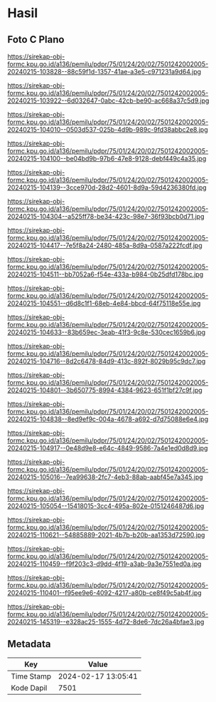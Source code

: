 # Hasil

## Foto C Plano

https://sirekap-obj-formc.kpu.go.id/a136/pemilu/pdpr/75/01/24/20/02/7501242002005-20240215-103828--88c59f1d-1357-41ae-a3e5-c971231a9d64.jpg

https://sirekap-obj-formc.kpu.go.id/a136/pemilu/pdpr/75/01/24/20/02/7501242002005-20240215-103922--6d032647-0abc-42cb-be90-ac668a37c5d9.jpg

https://sirekap-obj-formc.kpu.go.id/a136/pemilu/pdpr/75/01/24/20/02/7501242002005-20240215-104010--0503d537-025b-4d9b-989c-9fd38abbc2e8.jpg

https://sirekap-obj-formc.kpu.go.id/a136/pemilu/pdpr/75/01/24/20/02/7501242002005-20240215-104100--be04bd9b-97b6-47e8-9128-debf449c4a35.jpg

https://sirekap-obj-formc.kpu.go.id/a136/pemilu/pdpr/75/01/24/20/02/7501242002005-20240215-104139--3cce970d-28d2-4601-8d9a-59d4236380fd.jpg

https://sirekap-obj-formc.kpu.go.id/a136/pemilu/pdpr/75/01/24/20/02/7501242002005-20240215-104304--a525ff78-be34-423c-98e7-36f93bcb0d71.jpg

https://sirekap-obj-formc.kpu.go.id/a136/pemilu/pdpr/75/01/24/20/02/7501242002005-20240215-104417--7e5f8a24-2480-485a-8d9a-0587a222fcdf.jpg

https://sirekap-obj-formc.kpu.go.id/a136/pemilu/pdpr/75/01/24/20/02/7501242002005-20240215-104511--bb7052a6-f54e-433a-b984-0b25dfd178bc.jpg

https://sirekap-obj-formc.kpu.go.id/a136/pemilu/pdpr/75/01/24/20/02/7501242002005-20240215-104551--d6d8c1f1-68eb-4e84-bbcd-64f75118e55e.jpg

https://sirekap-obj-formc.kpu.go.id/a136/pemilu/pdpr/75/01/24/20/02/7501242002005-20240215-104633--83b659ec-3eab-41f3-9c8e-530cec1659b6.jpg

https://sirekap-obj-formc.kpu.go.id/a136/pemilu/pdpr/75/01/24/20/02/7501242002005-20240215-104716--8d2c6478-84d9-413c-892f-8029b95c9dc7.jpg

https://sirekap-obj-formc.kpu.go.id/a136/pemilu/pdpr/75/01/24/20/02/7501242002005-20240215-104801--3b650775-8994-4384-9623-651f1bf27c9f.jpg

https://sirekap-obj-formc.kpu.go.id/a136/pemilu/pdpr/75/01/24/20/02/7501242002005-20240215-104838--8ed9ef9c-004a-4678-a692-d7d75088e6e4.jpg

https://sirekap-obj-formc.kpu.go.id/a136/pemilu/pdpr/75/01/24/20/02/7501242002005-20240215-104917--0e48d9e8-e64c-4849-9586-7a4e1ed0d8d9.jpg

https://sirekap-obj-formc.kpu.go.id/a136/pemilu/pdpr/75/01/24/20/02/7501242002005-20240215-105016--7ea99638-2fc7-4eb3-88ab-aabf45e7a345.jpg

https://sirekap-obj-formc.kpu.go.id/a136/pemilu/pdpr/75/01/24/20/02/7501242002005-20240215-105054--15418015-3cc4-495a-802e-0151246487d6.jpg

https://sirekap-obj-formc.kpu.go.id/a136/pemilu/pdpr/75/01/24/20/02/7501242002005-20240215-110621--54885889-2021-4b7b-b20b-aa1353d72590.jpg

https://sirekap-obj-formc.kpu.go.id/a136/pemilu/pdpr/75/01/24/20/02/7501242002005-20240215-110459--f9f203c3-d9dd-4f19-a3ab-9a3e7551ed0a.jpg

https://sirekap-obj-formc.kpu.go.id/a136/pemilu/pdpr/75/01/24/20/02/7501242002005-20240215-110401--f95ee9e6-4092-4217-a80b-ce8f49c5ab4f.jpg

https://sirekap-obj-formc.kpu.go.id/a136/pemilu/pdpr/75/01/24/20/02/7501242002005-20240215-145319--e328ac25-1555-4d72-8de6-7dc26a4bfae3.jpg


## Metadata

| Key        | Value               |
| ---------- | ------------------- |
| Time Stamp | 2024-02-17 13:05:41 |
| Kode Dapil | 7501                |



